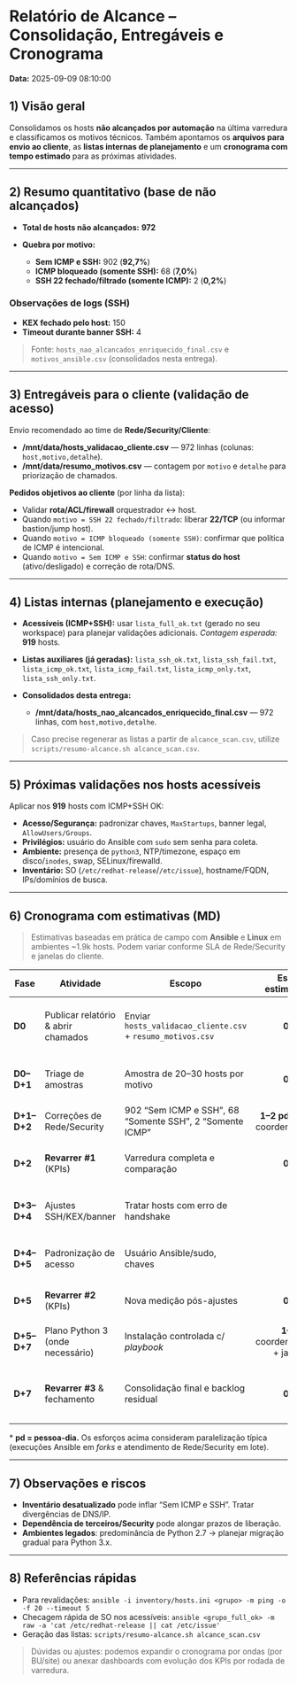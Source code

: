 # Relatório de Alcance – Consolidação, Entregáveis e Cronograma

**Data:** 2025-09-09 08:10:00

## 1) Visão geral

Consolidamos os hosts **não alcançados por automação** na última varredura e classificamos os motivos técnicos. Também apontamos os **arquivos para envio ao cliente**, as **listas internas de planejamento** e um **cronograma com tempo estimado** para as próximas atividades.

---

## 2) Resumo quantitativo (base de não alcançados)

* **Total de hosts não alcançados:** **972**
* **Quebra por motivo:**

  * **Sem ICMP e SSH:** 902 (**92,7%**)
  * **ICMP bloqueado (somente SSH):** 68 (**7,0%**)
  * **SSH 22 fechado/filtrado (somente ICMP):** 2 (**0,2%**)

### Observações de logs (SSH)

* **KEX fechado pelo host:** 150
* **Timeout durante banner SSH:** 4

> Fonte: `hosts_nao_alcancados_enriquecido_final.csv` e `motivos_ansible.csv` (consolidados nesta entrega).

---

## 3) Entregáveis para o cliente (validação de acesso)

Envio recomendado ao time de **Rede/Security/Cliente**:

* **/mnt/data/hosts\_validacao\_cliente.csv** — 972 linhas (colunas: `host,motivo,detalhe`).
* **/mnt/data/resumo\_motivos.csv** — contagem por `motivo` e `detalhe` para priorização de chamados.

**Pedidos objetivos ao cliente** (por linha da lista):

* Validar **rota/ACL/firewall** orquestrador ↔ host.
* Quando `motivo = SSH 22 fechado/filtrado`: liberar **22/TCP** (ou informar bastion/jump host).
* Quando `motivo = ICMP bloqueado (somente SSH)`: confirmar que política de ICMP é intencional.
* Quando `motivo = Sem ICMP e SSH`: confirmar **status do host** (ativo/desligado) e correção de rota/DNS.

---

## 4) Listas internas (planejamento e execução)

* **Acessíveis (ICMP+SSH):** usar `lista_full_ok.txt` (gerado no seu workspace) para planejar validações adicionais. *Contagem esperada:* **919** hosts.
* **Listas auxiliares (já geradas):** `lista_ssh_ok.txt`, `lista_ssh_fail.txt`, `lista_icmp_ok.txt`, `lista_icmp_fail.txt`, `lista_icmp_only.txt`, `lista_ssh_only.txt`.
* **Consolidados desta entrega:**

  * **/mnt/data/hosts\_nao\_alcancados\_enriquecido\_final.csv** — 972 linhas, com `host,motivo,detalhe`.

> Caso precise regenerar as listas a partir de `alcance_scan.csv`, utilize `scripts/resumo-alcance.sh alcance_scan.csv`.

---

## 5) Próximas validações nos hosts acessíveis

Aplicar nos **919** hosts com ICMP+SSH OK:

* **Acesso/Segurança:** padronizar chaves, `MaxStartups`, banner legal, `AllowUsers/Groups`.
* **Privilégios:** usuário do Ansible com `sudo` sem senha para coleta.
* **Ambiente:** presença de `python3`, NTP/timezone, espaço em disco/`inodes`, swap, SELinux/firewalld.
* **Inventário:** SO (`/etc/redhat-release`/`/etc/issue`), hostname/FQDN, IPs/domínios de busca.

---

## 6) Cronograma com estimativas (MD)

> Estimativas baseadas em prática de campo com **Ansible** e **Linux** em ambientes \~1.9k hosts. Podem variar conforme SLA de Rede/Security e janelas do cliente.

| Fase        | Atividade                           | Escopo                                                      |               Esforço estimado\* | Duração (calendário) | Responsável   | Dependências         | Critério de pronto                               |
| ----------- | ----------------------------------- | ----------------------------------------------------------- | -------------------------------: | -------------------: | ------------- | -------------------- | ------------------------------------------------ |
| **D0**      | Publicar relatório & abrir chamados | Enviar `hosts_validacao_cliente.csv` + `resumo_motivos.csv` |                       **0,5 pd** |        **Mesmo dia** | Operações     | –                    | Chamados abertos e protocolo de envio registrado |
| **D0–D+1**  | Triage de amostras                  | Amostra de 20–30 hosts por motivo                           |                       **0,5 pd** |       **1 dia útil** | Operações     | D0                   | Retornos coletados e ajustes nos chamados        |
| **D+1–D+2** | Correções de Rede/Security          | 902 “Sem ICMP e SSH”, 68 “Somente SSH”, 2 “Somente ICMP”    |      **1–2 pd** para coordenação |     **2 dias úteis** | Rede/Security | D0                   | Regras/rotas ajustadas em 1ª onda                |
| **D+2**     | **Revarrer #1** (KPIs)              | Varredura completa e comparação                             |                       **0,5 pd** |        **Mesmo dia** | Operações     | Correções iniciais   | Indicadores atualizados e deltas reportados      |
| **D+3–D+4** | Ajustes SSH/KEX/banner              | Tratar hosts com erro de handshake                          |                         **1 pd** |     **2 dias úteis** | Sistemas      | Revarrer #1          | Queda >70% nos erros de KEX/banner               |
| **D+4–D+5** | Padronização de acesso              | Usuário Ansible/sudo, chaves                                |                         **1 pd** |     **2 dias úteis** | Sistemas      | Revarrer #1          | Checklist aplicado em >90% dos acessíveis        |
| **D+5**     | **Revarrer #2** (KPIs)              | Nova medição pós-ajustes                                    |                       **0,5 pd** |        **Mesmo dia** | Operações     | Fases anteriores     | KPIs com melhoria sustentada                     |
| **D+5–D+7** | Plano Python 3 (onde necessário)    | Instalação controlada c/ *playbook*                         | **1–2 pd** coordenação + janelas |     **2 dias úteis** | Sistemas/App  | Validação de impacto | `python3 --version` OK e Ansible funcional       |
| **D+7**     | **Revarrer #3** & fechamento        | Consolidação final e backlog residual                       |                       **0,5 pd** |        **Mesmo dia** | Operações     | Todas                | Relatório final e próximos passos aprovados      |

\* **pd = pessoa-dia.** Os esforços acima consideram paralelização típica (execuções Ansible em *forks* e atendimento de Rede/Security em lote).

---

## 7) Observações e riscos

* **Inventário desatualizado** pode inflar “Sem ICMP e SSH”. Tratar divergências de DNS/IP.
* **Dependência de terceiros/Security** pode alongar prazos de liberação.
* **Ambientes legados**: predominância de Python 2.7 → planejar migração gradual para Python 3.x.

---

## 8) Referências rápidas

* Para revalidações: `ansible -i inventory/hosts.ini <grupo> -m ping -o -f 20 --timeout 5`
* Checagem rápida de SO nos acessíveis: `ansible <grupo_full_ok> -m raw -a 'cat /etc/redhat-release || cat /etc/issue'`
* Geração das listas: `scripts/resumo-alcance.sh alcance_scan.csv`

> Dúvidas ou ajustes: podemos expandir o cronograma por ondas (por BU/site) ou anexar dashboards com evolução dos KPIs por rodada de varredura.
